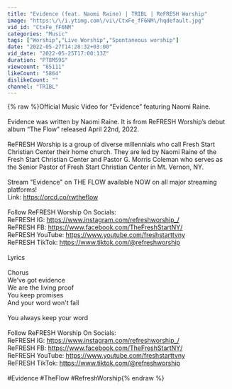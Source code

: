```yaml
---
title: "Evidence (feat. Naomi Raine) | TRIBL | ReFRESH Worship"
image: "https:\/\/i.ytimg.com\/vi\/CtxFe_fF6NM\/hqdefault.jpg"
vid_id: "CtxFe_fF6NM"
categories: "Music"
tags: ["Worship","Live Worship","Spontaneous worship"]
date: "2022-05-27T14:28:32+03:00"
vid_date: "2022-05-25T17:00:13Z"
duration: "PT8M59S"
viewcount: "85111"
likeCount: "5864"
dislikeCount: ""
channel: "TRIBL"
---
```

{% raw %}Official Music Video for “Evidence” featuring Naomi Raine.<br /><br />Evidence was written by Naomi Raine. It is from ReFRESH Worship’s debut album “The Flow” released April 22nd, 2022.<br /><br />ReFRESH Worship is a group of diverse millennials who call Fresh Start Christian Center their home church. They are led by Naomi Raine of the Fresh Start Christian Center and Pastor G. Morris Coleman who serves as the Senior Pastor of Fresh Start Christian Center in Mt. Vernon, NY.<br /><br />Stream &quot;Evidence&quot; on THE FLOW available NOW on all major streaming platforms! <br />Link: <a rel="nofollow" target="blank" href="https://orcd.co/rwtheflow">https://orcd.co/rwtheflow</a><br /><br />Follow ReFRESH Worship On Socials:  <br />ReFRESH IG: <a rel="nofollow" target="blank" href="https://www.instagram.com/refreshworship_/">https://www.instagram.com/refreshworship_/</a> <br />ReFRESH FB: <a rel="nofollow" target="blank" href="https://www.facebook.com/TheFreshStartNY/">https://www.facebook.com/TheFreshStartNY/</a> <br />ReFRESH YouTube: <a rel="nofollow" target="blank" href="https://www.youtube.com/freshstarttvny">https://www.youtube.com/freshstarttvny</a> <br />ReFRESH TikTok: <a rel="nofollow" target="blank" href="https://www.tiktok.com/@refreshworship">https://www.tiktok.com/@refreshworship</a><br /><br />Lyrics<br /><br />Chorus<br />We’ve got evidence<br />We are the living proof<br />You keep promises<br />And your word won't fail<br /><br />You always keep your word<br /><br />Follow ReFRESH Worship On Socials:  <br />ReFRESH IG: <a rel="nofollow" target="blank" href="https://www.instagram.com/refreshworship_/">https://www.instagram.com/refreshworship_/</a> <br />ReFRESH FB: <a rel="nofollow" target="blank" href="https://www.facebook.com/TheFreshStartNY/">https://www.facebook.com/TheFreshStartNY/</a> <br />ReFRESH YouTube: <a rel="nofollow" target="blank" href="https://www.youtube.com/freshstarttvny">https://www.youtube.com/freshstarttvny</a> <br />ReFRESH TikTok: <a rel="nofollow" target="blank" href="https://www.tiktok.com/@refreshworship">https://www.tiktok.com/@refreshworship</a><br /><br />#Evidence #TheFlow #RefreshWorship{% endraw %}
